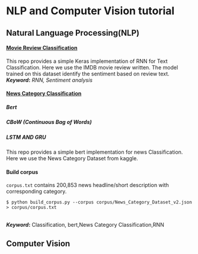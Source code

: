 # NLP and Computer Vision tutorial
## Natural Language Processing(NLP)
#### [Movie Review Classification](https://github.com/abdoelsayed2016/nlp_computer_vision_tutorial/tree/main/IMDB%20Movie%20Review%20Classification)
This repo provides a simple Keras implementation of RNN for Text Classification. Here we use the IMDB  movie review written. The model trained on this dataset identify the sentiment based on review text.
<br>**_Keyword_:** _RNN, Sentiment analysis_<br>

#### [News Category Classification](https://github.com/abdoelsayed2016/nlp_computer_vision_tutorial/tree/main/News%20Category%20Classification)
##### Bert 
##### CBoW (Continuous Bag of Words)
##### LSTM AND GRU

This repo provides a simple bert implementation for news Classification. Here we use the News Category Dataset from kaggle.

#### Build corpus
`corpus.txt` contains 200,853 news headline/short description with corresponding category.
```
$ python build_corpus.py --corpus corpus/News_Category_Dataset_v2.json > corpus/corpus.txt
```
<br>**_Keyword_:** Classification, bert,News Category Classification,RNN<br>

## Computer Vision

